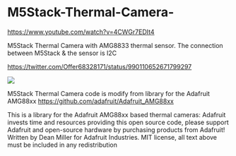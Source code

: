 # M5Stack-Thermal-Camera-
https://www.youtube.com/watch?v=4CWGr7EDIt4

M5Stack Thermal Camera with AMG8833 thermal sensor. The connection between M5Stack &amp; the sensor is I2C

https://twitter.com/Offer68328171/status/990110652671799297

<img style="-webkit-user-select: none;cursor: zoom-in;" src="https://raw.githubusercontent.com/hkoffer/M5Stack-Thermal-Camera-/master/IR001.jpg" >

M5Stack Thermal Camera code is modify from library for the Adafruit AMG88xx  https://github.com/adafruit/Adafruit_AMG88xx

This is a library for the Adafruit AMG88xx based thermal cameras:
Adafruit invests time and resources providing this open source code, please support Adafruit and open-source hardware by purchasing products from Adafruit!
Written by Dean Miller for Adafruit Industries. MIT license, all text above must be included in any redistribution
